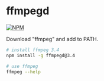 # ffmpegd

[![NPM](https://nodei.co/npm/ffmpegd.png)](https://nodei.co/npm/ffmpegd/)

Download "ffmpeg" and add to PATH.

```bash
# install ffmpeg 3.4
npm install -g ffmpegd@3.4
```
```bash
# use ffmpeg
ffmpeg --help
```
